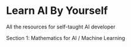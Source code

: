 # Learn AI By Yourself 
All the resources for self-taught AI developer


Section 1: Mathematics for AI / Machine Learning
